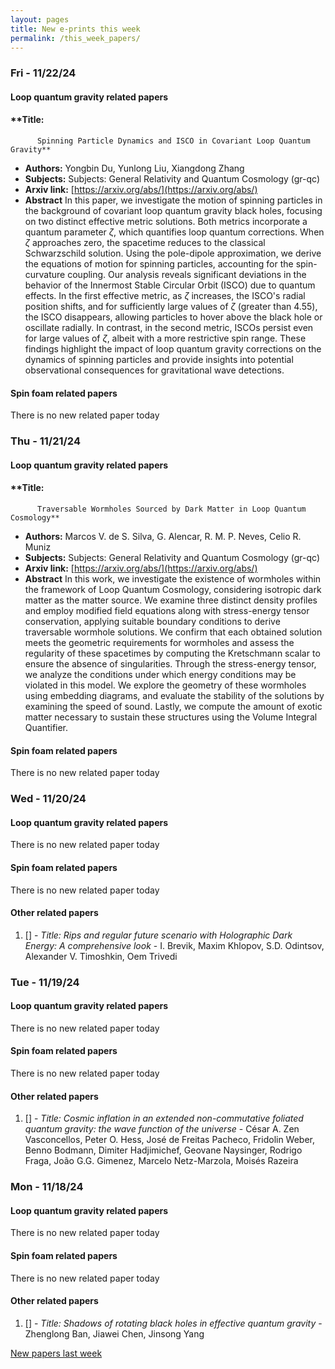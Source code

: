 ```yaml
---
layout: pages
title: New e-prints this week
permalink: /this_week_papers/
---
```




### Fri - 11/22/24

#### Loop quantum gravity related papers

#### **Title:
          Spinning Particle Dynamics and ISCO in Covariant Loop Quantum Gravity**
 - **Authors:** Yongbin Du, Yunlong Liu, Xiangdong Zhang
 - **Subjects:** Subjects:
General Relativity and Quantum Cosmology (gr-qc)
 - **Arxiv link:** [https://arxiv.org/abs/](https://arxiv.org/abs/)
 - **Abstract**
 In this paper, we investigate the motion of spinning particles in the background of covariant loop quantum gravity black holes, focusing on two distinct effective metric solutions. Both metrics incorporate a quantum parameter $\zeta$, which quantifies loop quantum corrections. When $\zeta$ approaches zero, the spacetime reduces to the classical Schwarzschild solution. Using the pole-dipole approximation, we derive the equations of motion for spinning particles, accounting for the spin-curvature coupling. Our analysis reveals significant deviations in the behavior of the Innermost Stable Circular Orbit (ISCO) due to quantum effects. In the first effective metric, as $\zeta$ increases, the ISCO's radial position shifts, and for sufficiently large values of $\zeta$ (greater than 4.55), the ISCO disappears, allowing particles to hover above the black hole or oscillate radially. In contrast, in the second metric, ISCOs persist even for large values of $\zeta$, albeit with a more restrictive spin range. These findings highlight the impact of loop quantum gravity corrections on the dynamics of spinning particles and provide insights into potential observational consequences for gravitational wave detections. 

#### Spin foam related papers

There is no new related paper today 

### Thu - 11/21/24

#### Loop quantum gravity related papers

#### **Title:
          Traversable Wormholes Sourced by Dark Matter in Loop Quantum Cosmology**
 - **Authors:** Marcos V. de S. Silva, G. Alencar, R. M. P. Neves, Celio R. Muniz
 - **Subjects:** Subjects:
General Relativity and Quantum Cosmology (gr-qc)
 - **Arxiv link:** [https://arxiv.org/abs/](https://arxiv.org/abs/)
 - **Abstract**
 In this work, we investigate the existence of wormholes within the framework of Loop Quantum Cosmology, considering isotropic dark matter as the matter source. We examine three distinct density profiles and employ modified field equations along with stress-energy tensor conservation, applying suitable boundary conditions to derive traversable wormhole solutions. We confirm that each obtained solution meets the geometric requirements for wormholes and assess the regularity of these spacetimes by computing the Kretschmann scalar to ensure the absence of singularities. Through the stress-energy tensor, we analyze the conditions under which energy conditions may be violated in this model. We explore the geometry of these wormholes using embedding diagrams, and evaluate the stability of the solutions by examining the speed of sound. Lastly, we compute the amount of exotic matter necessary to sustain these structures using the Volume Integral Quantifier. 

#### Spin foam related papers

There is no new related paper today 

### Wed - 11/20/24

#### Loop quantum gravity related papers

There is no new related paper today 

#### Spin foam related papers

There is no new related paper today 



#### Other related papers

1. [[]](https://arxiv.org/abs/) - *Title:
          Rips and regular future scenario with Holographic Dark Energy: A comprehensive look* - I. Brevik, Maxim Khlopov, S.D. Odintsov, Alexander V. Timoshkin, Oem Trivedi



### Tue - 11/19/24

#### Loop quantum gravity related papers

There is no new related paper today 

#### Spin foam related papers

There is no new related paper today 



#### Other related papers

1. [[]](https://arxiv.org/abs/) - *Title:
          Cosmic inflation in an extended non-commutative foliated quantum gravity: the wave function of the universe* - César A. Zen Vasconcellos, Peter O. Hess, José de Freitas Pacheco, Fridolin Weber, Benno Bodmann, Dimiter Hadjimichef, Geovane Naysinger, Rodrigo Fraga, João G.G. Gimenez, Marcelo Netz-Marzola, Moisés Razeira



### Mon - 11/18/24

#### Loop quantum gravity related papers

There is no new related paper today 

#### Spin foam related papers

There is no new related paper today 



#### Other related papers

1. [[]](https://arxiv.org/abs/) - *Title:
          Shadows of rotating black holes in effective quantum gravity* - Zhenglong Ban, Jiawei Chen, Jinsong Yang






[New papers last week]({{site.url}}/archived/weekly/pre-prints/2024/11/18/archived_weekly_papers.html)